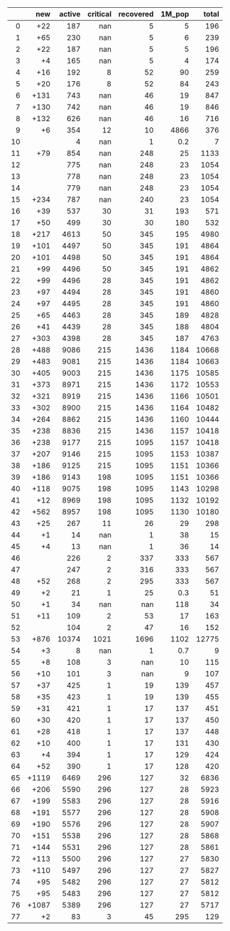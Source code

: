 |    |   new |   active |   critical |   recovered |   1M_pop |   total |
|---:|------:|---------:|-----------:|------------:|---------:|--------:|
|  0 |   +22 |      187 |        nan |           5 |      5   |     196 |
|  1 |   +65 |      230 |        nan |           5 |      6   |     239 |
|  2 |   +22 |      187 |        nan |           5 |      5   |     196 |
|  3 |    +4 |      165 |        nan |           5 |      4   |     174 |
|  4 |   +16 |      192 |          8 |          52 |     90   |     259 |
|  5 |   +20 |      176 |          8 |          52 |     84   |     243 |
|  6 |  +131 |      743 |        nan |          46 |     19   |     847 |
|  7 |  +130 |      742 |        nan |          46 |     19   |     846 |
|  8 |  +132 |      626 |        nan |          46 |     16   |     716 |
|  9 |    +6 |      354 |         12 |          10 |   4866   |     376 |
| 10 |       |        4 |        nan |           1 |      0.2 |       7 |
| 11 |   +79 |      854 |        nan |         248 |     25   |    1133 |
| 12 |       |      775 |        nan |         248 |     23   |    1054 |
| 13 |       |      778 |        nan |         248 |     23   |    1054 |
| 14 |       |      779 |        nan |         248 |     23   |    1054 |
| 15 |  +234 |      787 |        nan |         240 |     23   |    1054 |
| 16 |   +39 |      537 |         30 |          31 |    193   |     571 |
| 17 |   +50 |      499 |         30 |          30 |    180   |     532 |
| 18 |  +217 |     4613 |         50 |         345 |    195   |    4980 |
| 19 |  +101 |     4497 |         50 |         345 |    191   |    4864 |
| 20 |  +101 |     4498 |         50 |         345 |    191   |    4864 |
| 21 |   +99 |     4496 |         50 |         345 |    191   |    4862 |
| 22 |   +99 |     4496 |         28 |         345 |    191   |    4862 |
| 23 |   +97 |     4494 |         28 |         345 |    191   |    4860 |
| 24 |   +97 |     4495 |         28 |         345 |    191   |    4860 |
| 25 |   +65 |     4463 |         28 |         345 |    189   |    4828 |
| 26 |   +41 |     4439 |         28 |         345 |    188   |    4804 |
| 27 |  +303 |     4398 |         28 |         345 |    187   |    4763 |
| 28 |  +488 |     9086 |        215 |        1436 |   1184   |   10668 |
| 29 |  +483 |     9081 |        215 |        1436 |   1184   |   10663 |
| 30 |  +405 |     9003 |        215 |        1436 |   1175   |   10585 |
| 31 |  +373 |     8971 |        215 |        1436 |   1172   |   10553 |
| 32 |  +321 |     8919 |        215 |        1436 |   1166   |   10501 |
| 33 |  +302 |     8900 |        215 |        1436 |   1164   |   10482 |
| 34 |  +264 |     8862 |        215 |        1436 |   1160   |   10444 |
| 35 |  +238 |     8836 |        215 |        1436 |   1157   |   10418 |
| 36 |  +238 |     9177 |        215 |        1095 |   1157   |   10418 |
| 37 |  +207 |     9146 |        215 |        1095 |   1153   |   10387 |
| 38 |  +186 |     9125 |        215 |        1095 |   1151   |   10366 |
| 39 |  +186 |     9143 |        198 |        1095 |   1151   |   10366 |
| 40 |  +118 |     9075 |        198 |        1095 |   1143   |   10298 |
| 41 |   +12 |     8969 |        198 |        1095 |   1132   |   10192 |
| 42 |  +562 |     8957 |        198 |        1095 |   1130   |   10180 |
| 43 |   +25 |      267 |         11 |          26 |     29   |     298 |
| 44 |    +1 |       14 |        nan |           1 |     38   |      15 |
| 45 |    +4 |       13 |        nan |           1 |     36   |      14 |
| 46 |       |      226 |          2 |         337 |    333   |     567 |
| 47 |       |      247 |          2 |         316 |    333   |     567 |
| 48 |   +52 |      268 |          2 |         295 |    333   |     567 |
| 49 |    +2 |       21 |          1 |          25 |      0.3 |      51 |
| 50 |    +1 |       34 |        nan |         nan |    118   |      34 |
| 51 |   +11 |      109 |          2 |          53 |     17   |     163 |
| 52 |       |      104 |          2 |          47 |     16   |     152 |
| 53 |  +876 |    10374 |       1021 |        1696 |   1102   |   12775 |
| 54 |    +3 |        8 |        nan |           1 |      0.7 |       9 |
| 55 |    +8 |      108 |          3 |         nan |     10   |     115 |
| 56 |   +10 |      101 |          3 |         nan |      9   |     107 |
| 57 |   +37 |      425 |          1 |          19 |    139   |     457 |
| 58 |   +35 |      423 |          1 |          19 |    139   |     455 |
| 59 |   +31 |      421 |          1 |          17 |    137   |     451 |
| 60 |   +30 |      420 |          1 |          17 |    137   |     450 |
| 61 |   +28 |      418 |          1 |          17 |    137   |     448 |
| 62 |   +10 |      400 |          1 |          17 |    131   |     430 |
| 63 |    +4 |      394 |          1 |          17 |    129   |     424 |
| 64 |   +52 |      390 |          1 |          17 |    128   |     420 |
| 65 | +1119 |     6469 |        296 |         127 |     32   |    6836 |
| 66 |  +206 |     5590 |        296 |         127 |     28   |    5923 |
| 67 |  +199 |     5583 |        296 |         127 |     28   |    5916 |
| 68 |  +191 |     5577 |        296 |         127 |     28   |    5908 |
| 69 |  +190 |     5576 |        296 |         127 |     28   |    5907 |
| 70 |  +151 |     5538 |        296 |         127 |     28   |    5868 |
| 71 |  +144 |     5531 |        296 |         127 |     28   |    5861 |
| 72 |  +113 |     5500 |        296 |         127 |     27   |    5830 |
| 73 |  +110 |     5497 |        296 |         127 |     27   |    5827 |
| 74 |   +95 |     5482 |        296 |         127 |     27   |    5812 |
| 75 |   +95 |     5483 |        296 |         127 |     27   |    5812 |
| 76 | +1087 |     5389 |        296 |         127 |     27   |    5717 |
| 77 |    +2 |       83 |          3 |          45 |    295   |     129 |